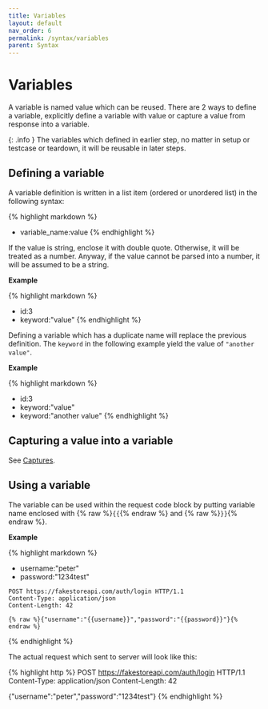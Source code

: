 ```yaml
---
title: Variables
layout: default
nav_order: 6
permalink: /syntax/variables
parent: Syntax
---
```


# Variables

A variable is named value which can be reused. There are 2 ways to define a variable, explicitly define a variable with value or capture a value from response into a variable.

{: .info }
The variables which defined in earlier step, no matter in setup or testcase or teardown, it will be reusable in later steps.

## Defining a variable

A variable definition is written in a list item (ordered or unordered list) in the following syntax:

{% highlight markdown %}
* variable_name:value
{% endhighlight %}

If the value is string, enclose it with double quote. Otherwise, it will be treated as a number. Anyway, if the value cannot be parsed into a number, it will be assumed to be a string.

**Example**

{% highlight markdown %}
* id:3
* keyword:"value"
{% endhighlight %}

Defining a variable which has a duplicate name will replace the previous definition. The `keyword` in the following example yield the value of `"another value"`.

**Example**

{% highlight markdown %}
* id:3
* keyword:"value"
* keyword:"another value"
{% endhighlight %}

## Capturing a value into a variable

See [Captures](./captures.md).

## Using a variable

The variable can be used within the request code block by putting variable name enclosed with {% raw %}`{{`{% endraw %} and {% raw %}`}}`{% endraw %}.

**Example**

{% highlight markdown %}
* username:"peter"
* password:"1234test"

```http
POST https://fakestoreapi.com/auth/login HTTP/1.1
Content-Type: application/json
Content-Length: 42

{% raw %}{"username":"{{username}}","password":"{{password}}"}{% endraw %}
```
{% endhighlight %}

The actual request which sent to server will look like this:

{% highlight http %}
POST https://fakestoreapi.com/auth/login HTTP/1.1
Content-Type: application/json
Content-Length: 42

{"username":"peter","password":"1234test"}
{% endhighlight %}